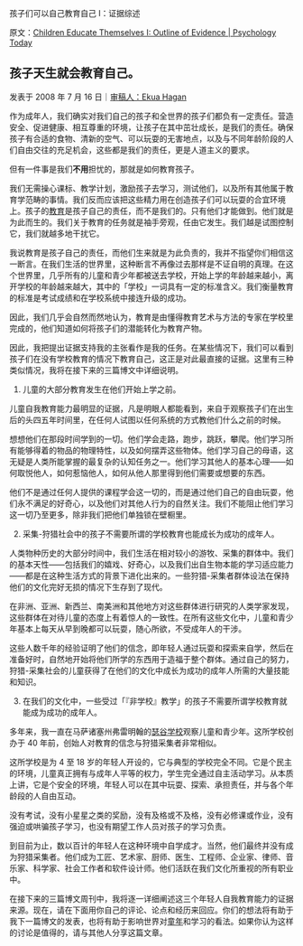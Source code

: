 孩子们可以自己教育自己 I：证据综述

原文：[Children Educate Themselves I: Outline of Evidence | Psychology Today](https://www.psychologytoday.com/us/blog/freedom-learn/200807/children-educate-themselves-i-outline-evidence)

## 孩子天生就会教育自己。

发表于 2008 年 7 月 16 日｜[审稿人：Ekua Hagan](https://www.psychologytoday.com/us/docs/editorial-process)

作为成年人，我们确实对我们自己的孩子和全世界的孩子们都负有一定责任。营造安全、促进健康、相互尊重的环境，让孩子在其中茁壮成长，是我们的责任。确保孩子有合适的食物、清新的空气、可以玩耍的无害地点，以及与不同年龄阶段的人们自由交往的充足机会，这些都是我们的责任，更是人道主义的要求。

但有一件事是我们**不用**担忧的，那就是如何教育孩子。

我们无需操心课标、教学计划，激励孩子去学习，测试他们，以及所有其他属于教育学范畴的事情。我们反而应该把这些精力用在创造孩子们可以玩耍的合宜环境上。孩子的[教育](https://www.psychologytoday.com/us/basics/education)是孩子自己的责任，而不是我们的。只有他们才能做到。他们就是为此而生的。我们关于教育的任务就是袖手旁观，任由它发生。我们越是试图控制它，我们就越多地干扰它。

我说教育是孩子自己的责任，而他们生来就是为此负责的，我并不指望你们相信这一断言。在我们生活的世界里，这种断言不再像过去那样是不证自明的真理。在这个世界里，几乎所有的儿童和青少年都被送去学校，开始上学的年龄越来越小，离开学校的年龄越来越大，其中的「学校」一词具有一定的标准含义。我们衡量教育的标准是考试成绩和在学校系统中接连升级的成功。

因此，我们几乎会自然而然地认为，教育是由懂得教育艺术与方法的专家在学校里完成的，他们知道如何将孩子们的潜能转化为教育产物。

因此，我把提出证据支持我的主张看作是我的任务。在某些情况下，我们可以看到孩子们在没有学校教育的情况下教育自己，这正是对此最直接的证据。这里有三种类似情况，我将在接下来的三篇博文中详细说明。

1. 儿童的大部分教育发生在他们开始上学之前。

儿童自我教育能力最明显的证据，凡是明眼人都能看到，来自于观察孩子们在出生后的头四五年时间里，在任何人试图以任何系统的方式教他们什么之前的时候。

想想他们在那段时间学到的一切。他们学会走路，跑步，跳跃，攀爬。他们学习所有能够得着的物品的物理特性，以及如何摆弄这些物体。他们学习自己的母语，这无疑是人类所能掌握的最复杂的认知任务之一。他们学习其他人的基本心理——如何取悦他人，如何惹恼他人，如何从他人那里得到他们需要或想要的东西。

他们不是通过任何人提供的课程学会这一切的，而是通过他们自己的自由玩耍，他们永不满足的好奇心，以及他们对其他人行为的自然关注。我们不能阻止他们学习这一切乃至更多，除非我们把他们单独锁在壁橱里。

2. 采集-狩猎社会中的孩子不需要所谓的学校教育也能成长为成功的成年人。

人类物种历史的大部分时间中，我们生活在相对较小的游牧、采集的群体中。我们的基本天性——包括我们的嬉戏、好奇心，以及我们出自生物本能的学习适应能力——都是在这种生活方式的背景下进化出来的。一些狩猎-采集者群体设法在保持他们的文化完好无损的情况下生存到了现代。

在非洲、亚洲、新西兰、南美洲和其他地方对这些群体进行研究的人类学家发现，这些群体在对待儿童的态度上有着惊人的一致性。在所有这些文化中，儿童和青少年基本上每天从早到晚都可以玩耍，随心所欲，不受成年人的干涉。

这些人数千年的经验证明了他们的信念，即年轻人通过玩耍和探索来自学，然后在准备好时，自然地开始将他们所学的东西用于造福于整个群体。通过自己的努力，狩猎-采集社会的儿童获得了在他们的文化中成长为成功的成年人所需的大量技能和知识。

3. 在我们的文化中，一些受过「『非学校』教学」的孩子不需要所谓学校教育就能成为成功的成年人。

多年来，我一直在马萨诸塞州弗雷明翰的[瑟谷学校](http://www.sudval.org/)观察儿童和青少年。这所学校创办于 40 年前，创始人对教育的信念与狩猎采集者非常相似。

这所学校是为 4 至 18 岁的年轻人开设的，它与典型的学校完全不同。它是个民主的环境，儿童真正拥有与成年人平等的权力，学生完全通过自主活动学习。从本质上讲，它是个安全的环境，年轻人可以在其中玩耍、探索、承担责任，并与各个年龄段的人自由互动。

没有考试，没有小星星之类的奖励，没有及格或不及格，没有必修课或作业，没有强迫或哄骗孩子学习，也没有期望工作人员对孩子的学习负责。

到目前为止，数以百计的年轻人在这种环境中自学成才。当然，他们最终并没有成为狩猎采集者。他们成为工匠、艺术家、厨师、医生、工程师、企业家、律师、音乐家、科学家、社会工作者和软件设计师。他们活跃在我们文化所重视的所有职业中。

在接下来的三篇博文周刊中，我将逐一详细阐述这三个年轻人自我教育能力的证据来源。现在，请在下面用你自己的评论、论点和经历来回应。你们的想法将有助于我下一篇博文的发表，也将有助于影响世界对[童年](https://www.psychologytoday.com/us/basics/child-development)和学习的看法。如果你认为这样的讨论是值得的，请与其他人分享这篇文章。
